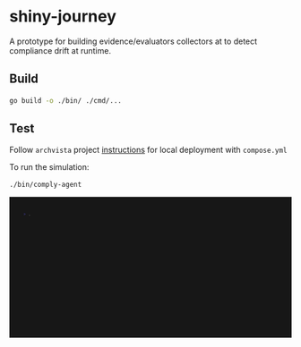 # shiny-journey

A prototype for building evidence/evaluators collectors at to detect compliance drift at runtime.


## Build

```bash
go build -o ./bin/ ./cmd/... 
```

## Test

Follow `archvista` project [instructions](https://github.com/in-toto/archivista?tab=readme-ov-file#running-archivista) for local deployment with `compose.yml`

To run the simulation:

```bash
./bin/comply-agent
```
![Simulation](./docs/simulation.gif)